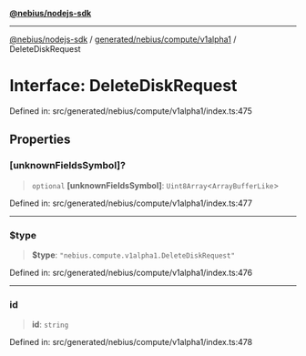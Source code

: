 [**@nebius/nodejs-sdk**](../../../../../README.md)

***

[@nebius/nodejs-sdk](../../../../../README.md) / [generated/nebius/compute/v1alpha1](../README.md) / DeleteDiskRequest

# Interface: DeleteDiskRequest

Defined in: src/generated/nebius/compute/v1alpha1/index.ts:475

## Properties

### \[unknownFieldsSymbol\]?

> `optional` **\[unknownFieldsSymbol\]**: `Uint8Array`\<`ArrayBufferLike`\>

Defined in: src/generated/nebius/compute/v1alpha1/index.ts:477

***

### $type

> **$type**: `"nebius.compute.v1alpha1.DeleteDiskRequest"`

Defined in: src/generated/nebius/compute/v1alpha1/index.ts:476

***

### id

> **id**: `string`

Defined in: src/generated/nebius/compute/v1alpha1/index.ts:478

